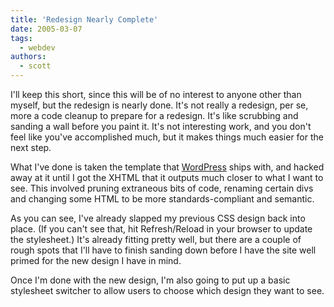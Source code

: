 ```yaml
---
title: 'Redesign Nearly Complete'
date: 2005-03-07
tags:
  - webdev
authors:
  - scott
---
```


I'll keep this short, since this will be of no interest to anyone other than myself, but the redesign is nearly done. It's not really a redesign, per se, more a code cleanup to prepare for a redesign. It's like scrubbing and sanding a wall before you paint it. It's not interesting work, and you don't feel like you've accomplished much, but it makes things much easier for the next step.

What I've done is taken the template that [WordPress](http://www.wordpress.org/) ships with, and hacked away at it until I got the XHTML that it outputs much closer to what I want to see. This involved pruning extraneous bits of code, renaming certain divs and changing some HTML to be more standards-compliant and semantic.

As you can see, I've already slapped my previous CSS design back into place. (If you can't see that, hit Refresh/Reload in your browser to update the stylesheet.) It's already fitting pretty well, but there are a couple of rough spots that I'll have to finish sanding down before I have the site well primed for the new design I have in mind.

Once I'm done with the new design, I'm also going to put up a basic stylesheet switcher to allow users to choose which design they want to see.
